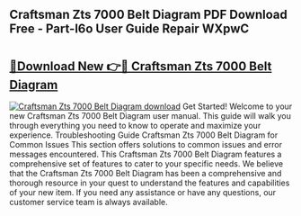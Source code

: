 ## Craftsman Zts 7000 Belt Diagram PDF Download Free - Part-l6o User Guide Repair WXpwC

# <h2><a href="http://dfm8yk.blite.top/?on=Craftsman+Zts+7000+Belt+Diagram">🔗Download New 👉🔴 Craftsman Zts 7000 Belt Diagram</a></h2>

[![Craftsman Zts 7000 Belt Diagram download](https://i.imgur.com/lujVjoI.png)](http://dfm8yk.blite.top/?on=Craftsman+Zts+7000+Belt+Diagram)
Get Started! Welcome to your new Craftsman Zts 7000 Belt Diagram user manual. This guide will walk you through everything you need to know to operate and maximize your experience. Troubleshooting Guide Craftsman Zts 7000 Belt Diagram for Common Issues This section offers solutions to common issues and error messages encountered. This Craftsman Zts 7000 Belt Diagram features a comprehensive set of features to cater to your specific needs. We believe that the Craftsman Zts 7000 Belt Diagram has been a comprehensive and thorough resource in your quest to understand the features and capabilities of your new item. If you need any assistance or have any questions, our customer service team is always available.
